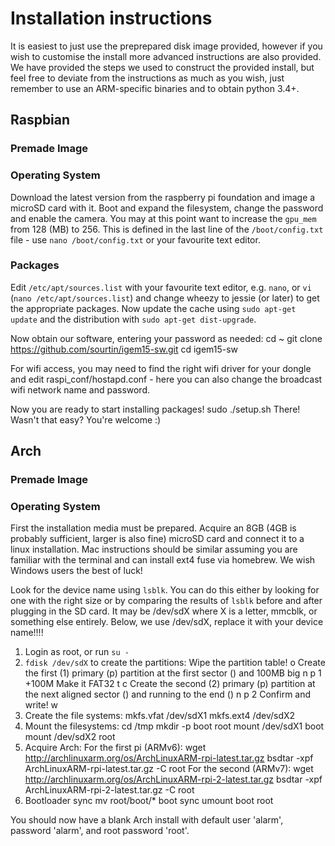 # Installation instructions
It is easiest to just use the preprepared disk image provided, however if you wish to customise the install more advanced instructions are also provided. We have provided the steps we used to construct the provided install, but feel free to deviate from the instructions as much as you wish, just remember to use an ARM-specific binaries and to obtain python 3.4+.

## Raspbian
### Premade Image
### Operating System
Download the latest version from the raspberry pi foundation and image a microSD card with it. Boot and expand the filesystem, change the password and enable the camera. You may at this point want to increase the `gpu_mem` from 128 (MB) to 256. This is defined in the last line of the `/boot/config.txt` file - use `nano /boot/config.txt` or your favourite text editor.

### Packages
Edit `/etc/apt/sources.list` with your favourite text editor, e.g. `nano`, or `vi` (`nano /etc/apt/sources.list`) and change wheezy to jessie (or later) to get the appropriate packages. Now update the cache using `sudo apt-get update` and the distribution with `sudo apt-get dist-upgrade`.

Now obtain our software, entering your password as needed:
    cd ~
    git clone https://github.com/sourtin/igem15-sw.git
    cd igem15-sw

For wifi access, you may need to find the right wifi driver for your dongle and edit raspi_conf/hostapd.conf - here you can also change the broadcast wifi network name and password.

Now you are ready to start installing packages!
    sudo ./setup.sh
There! Wasn't that easy? You're welcome :)

## Arch
### Premade Image
### Operating System
First the installation media must be prepared. Acquire an 8GB (4GB is probably sufficient, larger is also fine) microSD card and connect it to a linux installation. Mac instructions should be similar assuming you are familiar with the terminal and can install ext4 fuse via homebrew. We wish Windows users the best of luck!

Look for the device name using `lsblk`. You can do this either by looking for one with the right size or by comparing the results of `lsblk` before and after plugging in the SD card. It may be /dev/sdX where X is a letter, mmcblk, or something else entirely. Below, we use /dev/sdX, replace it with your device name!!!!

1. Login as root, or run `su -`
2. `fdisk /dev/sdX` to create the partitions:
   Wipe the partition table!
    o
   Create the first (1) primary (p) partition at the first sector (<enter>) and 100MB big
    n
    p
    1
    <enter>
    +100M
   Make it FAT32
    t
    c
   Create the second (2) primary (p) partition at the next aligned sector (<enter>) and running to the end (<enter>)
    n
    p
    2
    <enter>
    <enter>
   Confirm and write!
    w
3. Create the file systems: 
    mkfs.vfat /dev/sdX1
    mkfs.ext4 /dev/sdX2
4. Mount the filesystems:
    cd /tmp
    mkdir -p boot root
    mount /dev/sdX1 boot
    mount /dev/sdX2 root
5. Acquire Arch:
   For the first pi (ARMv6):
    wget http://archlinuxarm.org/os/ArchLinuxARM-rpi-latest.tar.gz
    bsdtar -xpf ArchLinuxARM-rpi-latest.tar.gz -C root
   For the second (ARMv7):
    wget http://archlinuxarm.org/os/ArchLinuxARM-rpi-2-latest.tar.gz
    bsdtar -xpf ArchLinuxARM-rpi-2-latest.tar.gz -C root
6. Bootloader
    sync
    mv root/boot/* boot
    sync
    umount boot root

You should now have a blank Arch install with default user 'alarm', password 'alarm', and root password 'root'.


